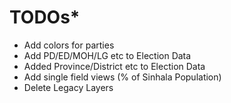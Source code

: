 # TODOs* 
* Add colors for parties
* Add PD/ED/MOH/LG etc to Election Data
* Added Province/District etc to Election Data
* Add single field views (% of Sinhala Population)
* Delete Legacy Layers
